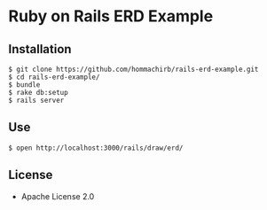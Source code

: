 Ruby on Rails ERD Example
=========================

## Installation

```
$ git clone https://github.com/hommachirb/rails-erd-example.git
$ cd rails-erd-example/
$ bundle
$ rake db:setup
$ rails server
```

## Use

```
$ open http://localhost:3000/rails/draw/erd/
```

## License

* Apache License 2.0
